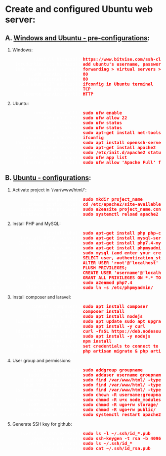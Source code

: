 # Create and configured Ubuntu web server:

## A. <u>Windows and Ubuntu - pre-configurations</u>:

1. Windows:

    <span style="color:red; font-weight:bold;">
        <pre>
    <span style="color:white; font-weight:normal;">       (install bitvise):</span> https://www.bitvise.com/ssh-client-download
    <span style="color:white; font-weight:normal;">(credentials to bitvise):</span> add ubuntu's username, password and IP address to bitvise
    <span style="color:white; font-weight:normal;">(add new virtual server):</span> forwarding > virtual servers > add new
    <span style="color:white; font-weight:normal;">      (add service port):</span> 80
    <span style="color:white; font-weight:normal;">     (add internal port):</span> 80
    <span style="color:white; font-weight:normal;"> (add ubuntu IP address):</span> ifconfig in Ubuntu terminal
    <span style="color:white; font-weight:normal;">          (add protocol):</span> TCP
    <span style="color:white; font-weight:normal;">   (common service port):</span> HTTP</pre>
    </span>

2. Ubuntu:

    <span style="color:red; font-weight:bold;">
        <pre>
    <span style="color:white; font-weight:normal;">       (enable firewall):</span> sudo ufw enable
    <span style="color:white; font-weight:normal;">          (open port 22):</span> sudo ufw allow 22
    <span style="color:white; font-weight:normal;">           (port status):</span> sudo ufw status
    <span style="color:white; font-weight:normal;">           (port status):</span> sudo ufw status
    <span style="color:white; font-weight:normal;">     (install net tools):</span> sudo apt-get install net-tools
    <span style="color:white; font-weight:normal;">   (ubuntu's ip address):</span> ifconfig
    <span style="color:white; font-weight:normal;">(install openssh server):</span> sudo apt install openssh-server
    <span style="color:white; font-weight:normal;"> (install apache server):</span> sudo apt-get install apache2
    <span style="color:white; font-weight:normal;">   (check apache status):</span> sudo /etc/init.d/apache2 status
    <span style="color:white; font-weight:normal;">   (check firewall apps):</span> sudo ufw app list
    <span style="color:white; font-weight:normal;">   (apache port for ssl):</span> sudo ufw allow 'Apache Full' for ssl connection</pre>
    </span>

## B. <u>Ubuntu - configurations</u>:

1. Activate project in '/var/www/html/':
   
    <span style="color:red; font-weight:bold;">
        <pre>
    <span style="color:white; font-weight:normal;">    (create new project):</span> sudo mkdir project_name
    <span style="color:white; font-weight:normal;">    (create config file):</span> cd /etc/apache2/site-available & nano project_name.conf
    <span style="color:white; font-weight:normal;">  (activate the project):</span> sudo a2ensite project_name.conf
    <span style="color:white; font-weight:normal;">  (activate config file):</span> sudo systemctl reload apache2</pre>
    </span>

2. Install PHP and MySQL:

    <span style="color:red; font-weight:bold;">
        <pre>
    <span style="color:white; font-weight:normal;">           (install php):</span> sudo apt-get install php php-cgi libapache2-mod-php php-mbstring php-all-dev
    <span style="color:white; font-weight:normal;">  (install MySQL server):</span> sudo apt-get install mysql-server
    <span style="color:white; font-weight:normal;"> (install php for mysql):</span> sudo apt-get install php7.4-mysql
    <span style="color:white; font-weight:normal;">    (install phpmyadmin):</span> sudo apt-get install phpmyadmin (select apache2 and dbconfig-common no)
    <span style="color:white; font-weight:normal;">          (access mysql):</span> sudo mysql (and enter your credentials)
    <span style="color:white; font-weight:normal;">  (root access to mysql):</span> SELECT user, authentication_string, host FROM mysql.user;
    <span style="color:white; font-weight:normal;">   (auth_string to root):</span> ALTER USER 'root'@'localhost' IDENTIFIED WITH mysql_native_password BY 'your_password_here';
    <span style="color:white; font-weight:normal;">      (flush privileges):</span> FLUSH PRIVILEGES;
    <span style="color:white; font-weight:normal;">        (create db user):</span> CREATE USER 'username'@'localhost' IDENTIFIED BY 'password';
    <span style="color:white; font-weight:normal;">  (grant access to user):</span> GRANT ALL PRIVILEGES ON *.* TO 'username'@'localhost' WITH GRANT OPTION;
    <span style="color:white; font-weight:normal;">    (enable apache mods):</span> sudo a2enmod php7.4
    <span style="color:white; font-weight:normal;">    (link to phpmyadmin):</span> sudo ln -s /etc/phpmyadmin/</pre>
    </span>

3. Install composer and laravel:

    <span style="color:red; font-weight:bold;">
        <pre>
    <span style="color:white; font-weight:normal;">      (install composer):</span> sudo apt install composer
    <span style="color:white; font-weight:normal;">       (install laravel):</span> composer install
    <span style="color:white; font-weight:normal;">        (install nodejs):</span> sudo apt install nodejs
    <span style="color:white; font-weight:normal;">(update and upgrade apt):</span> sudo apt update sudo apt upgrade
    <span style="color:white; font-weight:normal;">          (install curl):</span> sudo apt install -y curl
    <span style="color:white; font-weight:normal;">(download latest nodejs):</span> curl -fsSL https://deb.nodesource.com/setup_16.x | sudo -E bash -
    <span style="color:white; font-weight:normal;"> (install latest nodejs):</span> sudo apt install -y nodejs
    <span style="color:white; font-weight:normal;">           (install npm):</span> npm install
    <span style="color:white; font-weight:normal;">   (add .env to project):</span> set credentials to connect to the database
    <span style="color:white; font-weight:normal;">     (migrate & seed db):</span> php artisan migrate & php artisan db:seed</pre>
    </span>

4. User group and permissions:

    <span style="color:red; font-weight:bold;">
        <pre>
    <span style="color:white; font-weight:normal;">      (create new group):</span> sudo addgroup groupname
    <span style="color:white; font-weight:normal;">     (add user to group):</span> sudo adduser username groupname
    <span style="color:white; font-weight:normal;">   (add 664 permissions):</span> sudo find /var/www/html/ -type f -exec chmod 664 {} \;
    <span style="color:white; font-weight:normal;">   (add 775 permissions):</span> sudo find /var/www/html/ -type f -exec chmod 775 {} \; (BAD PRACTICE: sudo chmod 777 /var/www/html -R)
    <span style="color:white; font-weight:normal;">(set group id up & SGIG):</span> sudo find /var/www/html/ -type f -exec chmod g+s {} \;
    <span style="color:white; font-weight:normal;">      (set folder owner):</span> sudo chown -R username:groupname /var/www/html/
    <span style="color:white; font-weight:normal;">(set owner node_modules):</span> sudo chmod -R u+x node_modules/
    <span style="color:white; font-weight:normal;">     (set owner storage):</span> sudo chmod -R ugo+rw storage/
    <span style="color:white; font-weight:normal;">     ( set owner public):</span> sudo chmod -R ugo+rw public/
    <span style="color:white; font-weight:normal;"> (restart apache server):</span> sudo systemctl restart apache2</pre>
    </span>

5. Generate SSH key for github:

    <span style="color:red; font-weight:bold;">
        <pre>
    <span style="color:white; font-weight:normal;">  (verify if ssh exists):</span> sudo ls -l ~/.ssh/id_*.pub
    <span style="color:white; font-weight:normal;">      (generate ssh key):</span> sudo ssh-keygen -t rsa -b 4096 -C "your_email@domain.com"
    <span style="color:white; font-weight:normal;">    (verify ssh pairing):</span> sudo ls ~/.ssh/id_*
    <span style="color:white; font-weight:normal;">          (copy ssh key):</span> sudo cat ~/.ssh/id_rsa.pub</pre>
    </span>
